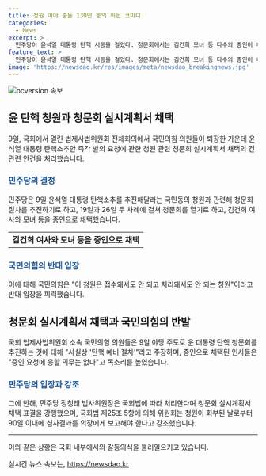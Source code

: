 ```yaml
---
title: 청원 여야 충돌 130만 동의 위헌 코미디
categories:
  - News
excerpt: >
  민주당이 윤석열 대통령 탄핵 시동을 걸었다. 청문회에서는 김건희 모녀 등 다수의 증인이 채택될 예정이며, 국힘은 이를 사실상의 탄핵 예비 절차로 비판하고 있다. 또한, 윤 대통령이 채상병 특검법 거부권을 행사한 것을 탄핵사유로 지적하고 있다. 당초 국회 동의 청원으로 청문회를 열기로 한 계획은 거론되고 있다. 
feature_text: >
  민주당이 윤석열 대통령 탄핵 시동을 걸었다. 청문회에서는 김건희 모녀 등 다수의 증인이 채택될 예정이며, 국힘은 이를 사실상의 탄핵 예비 절차로 비판하고 있다. 또한, 윤 대통령이 채상병 특검법 거부권을 행사한 것을 탄핵사유로 지적하고 있다. 당초 국회 동의 청원으로 청문회를 열기로 한 계획은 거론되고 있다. 
image: 'https://newsdao.kr/res/images/meta/newsdao_breakingnews.jpg'
---
```


<p><img src="https://newsdao.kr/res/images/meta/newsdao_breakingnews.jpg" alt="pcversion 속보" /></p>

<h2 data-ke-size="size26">윤 탄핵 청원과 청문회 실시계획서 채택</h2>

<p data-ke-size="size16">9일, 국회에서 열린 법제사법위원회 전체회의에서 국민의힘 의원들이 퇴장한 가운데 윤석열 대통령 탄핵소추안 즉각 발의 요청에 관한 청원 관련 청문회 실시계획서 채택의 건 관련 안건을 처리했습니다. </p>

<h3><b><span style="color: #1a5490;">민주당의 결정</span></b></h3>

<p data-ke-size="size16">민주당은 9일 윤석열 대통령 탄핵소추를 추진해달라는 국민동의 청원과 관련해 청문회 절차를 추진하기로 하고, 19일과 26일 두 차례에 걸쳐 청문회를 열기로 하고, 김건희 여사와 모녀 등을 증인으로 채택했습니다.</p>

<table>
  <tr>
    <td style="text-align: center; height: 17px;"><b>김건희 여사와 모녀 등을 증인으로 채택</b></td>
  </tr>
</table>

<h3><b><span style="color: #1a5490;">국민의힘의 반대 입장</span></b></h3>

<p data-ke-size="size16">이에 대해 국민의힘은 "이 청원은 접수돼서도 안 되고 처리돼서도 안 되는 청원"이라고 반대 입장을 피력했습니다.</p>

<h2 data-ke-size="size26">청문회 실시계획서 채택과 국민의힘의 반발</h2>

<p data-ke-size="size16">국회 법제사법위원회 소속 국민의힘 의원들은 9일 야당 주도로 윤 대통령 탄핵 청문회를 추진하는 것에 대해 "사실상 '탄핵 예비 절차'"라고 주장하며, 증인으로 채택된 인사들은 "증인 요청에 응할 의무는 없다"고 목소리를 높였습니다.</p>

<h3><b><span style="color: #1a5490;">민주당의 입장과 강조</span></b></h3>

<p data-ke-size="size16">그에 반해, 민주당 정청래 법사위원장은 국회법에 따라 처리한다며 청문회 실시계획서 채택 표결을 강행했으며, 국회법 제25조 5항에 의해 위원회는 청원이 회부된 날로부터 90일 이내에 심사결과를 의장에게 보고해야 한다고 강조했습니다.</p>

<hr>

<p data-ke-size="size16">이와 같은 상황은 국회 내부에서의 갈등의식을 불러일으키고 있습니다.</p>
실시간 뉴스 속보는, <a href="https://newsdao.kr" rel="dofollow">https://newsdao.kr</a>


